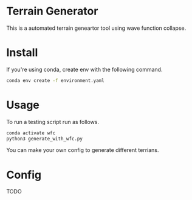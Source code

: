 # Terrain Generator
This is a automated terrain geneartor tool using wave function collapse.

# Install
If you're using conda, create env with the following command.
```bash
conda env create -f environment.yaml
```

# Usage
To run a testing script run as follows.
```bash
conda activate wfc
python3 generate_with_wfc.py
```

You can make your own config to generate different terrians.

# Config
TODO
